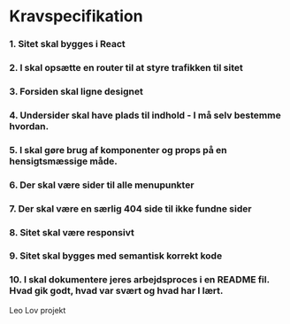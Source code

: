 # Kravspecifikation
### 1. Sitet skal bygges i React
### 2. I skal opsætte en router til at styre trafikken til sitet
### 3. Forsiden skal ligne designet
### 4. Undersider skal have plads til indhold - I må selv bestemme hvordan.
### 5. I skal gøre brug af komponenter og props på en hensigtsmæssige måde.
### 6. Der skal være sider til alle menupunkter
### 7. Der skal være en særlig 404 side til ikke fundne sider
### 8. Sitet skal være responsivt
### 9. Sitet skal bygges med semantisk korrekt kode
### 10. I skal dokumentere jeres arbejdsproces i en README fil. Hvad gik godt, hvad var svært og hvad har I lært.

Leo Lov projekt